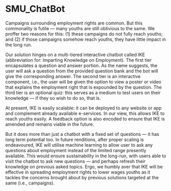 # SMU_ChatBot

Campaigns surrounding employment rights are common. But this commonality is futile — many youths are still oblivious to the same. We proffer two reasons for this: 
(1) these campaigns do not fully reach youths; and 
(2) if those campaigns somehow reach youths, they have little impact in the long run. 

Our solution hinges on a multi-tiered interactive chatbot called IKE (abbreviation for: Imparting Knowledge on Employment). The first tier encapsulates a question and answer portion. As the name suggests, the user will ask a question from the provided question bank and the bot will give the corresponding answer. The second tier is an interactive component, i.e., the user will be given the option to view a poster or video that explains the employment right that is expounded by the question. The third tier is an optional quiz: this serves as a medium to test users on their knowledge — if they so wish to do so, that is.

At present, IKE is easily scalable: it can be deployed to any website or app and complement already available e-services. In our view, this allows IKE to reach youths easily. A feedback option is also encoded to ensure that IKE is amended and remains viable in the future. 

But it does more than just a chatbot with a fixed set of questions — it has long term potential too. In future renditions, after proper scaling is endeavoured, IKE will utilise machine learning to allow user to ask any questions about employment instead of the limited range presently available. This would ensure sustainability in the long-run, with users able to visit the chatbot to ask new questions — and perhaps refresh their knowledge on previous asked topics. Ergo, we humbly aver that IKE will be effective in spreading employment rights to lower wages youths as it tackles the concerns brought about by previous solutions targeted at the same (i.e., campaigns).
